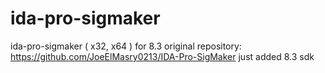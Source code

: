 # ida-pro-sigmaker
 ida-pro-sigmaker ( x32, x64 ) for 8.3
 original repository: https://github.com/JoeElMasry0213/IDA-Pro-SigMaker
 just added 8.3 sdk